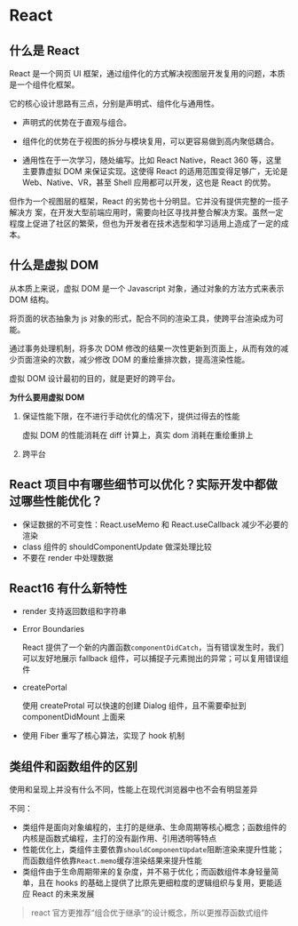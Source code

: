 # React

## 什么是 React

React 是一个网页 UI 框架，通过组件化的方式解决视图层开发复用的问题，本质是一个组件化框架。

它的核心设计思路有三点，分别是声明式、组件化与通用性。

- 声明式的优势在于直观与组合。

- 组件化的优势在于视图的拆分与模块复用，可以更容易做到高内聚低耦合。

- 通用性在于一次学习，随处编写。比如 React Native，React 360 等，这里主要靠虚拟 DOM 来保证实现。这使得 React 的适用范围变得足够广，无论是 Web、Native、VR，甚至 Shell 应用都可以开发，这也是 React 的优势。

但作为一个视图层的框架，React 的劣势也十分明显。它并没有提供完整的一揽子解决方 案，在开发大型前端应用时，需要向社区寻找并整合解决方案。虽然一定程度上促进了社区的繁荣，但也为开发者在技术选型和学习适用上造成了一定的成本。

## 什么是虚拟 DOM

从本质上来说，虚拟 DOM 是一个 Javascript 对象，通过对象的方法方式来表示 DOM 结构。

将页面的状态抽象为 js 对象的形式，配合不同的渲染工具，使跨平台渲染成为可能。

通过事务处理机制，将多次 DOM 修改的结果一次性更新到页面上，从而有效的减少页面渲染的次数，减少修改 DOM 的重绘重排次数，提高渲染性能。

虚拟 DOM 设计最初的目的，就是更好的跨平台。

**为什么要用虚拟 DOM**

1. 保证性能下限，在不进行手动优化的情况下，提供过得去的性能

   虚拟 DOM 的性能消耗在 diff 计算上，真实 dom 消耗在重绘重排上

2. 跨平台

## React 项目中有哪些细节可以优化？实际开发中都做过哪些性能优化？

- 保证数据的不可变性：React.useMemo 和 React.useCallback 减少不必要的渲染
- class 组件的 shouldComponentUpdate 做深处理比较
- 不要在 render 中处理数据

## React16 有什么新特性

- render 支持返回数组和字符串
- Error Boundaries

  React 提供了一个新的内置函数`componentDidCatch`，当有错误发生时，我们可以友好地展示 fallback 组件，可以捕捉子元素抛出的异常；可以复用错误组件

- createPortal

  使用 createProtal 可以快速的创建 Dialog 组件，且不需要牵扯到 componentDidMount 上面来

- 使用 Fiber 重写了核心算法，实现了 hook 机制

## 类组件和函数组件的区别

使用和呈现上并没有什么不同，性能上在现代浏览器中也不会有明显差异

不同：

- 类组件是面向对象编程的，主打的是继承、生命周期等核心概念；函数组件的内核是函数式编程，主打的没有副作用、引用透明等特点
- 性能优化上，类组件主要依靠`shouldComponentUpdate`阻断渲染来提升性能；而函数组件依靠`React.memo`缓存渲染结果来提升性能
- 类组件由于生命周期带来的复杂度，并不易于优化；而函数组件本身轻量简单，且在 hooks 的基础上提供了比原先更细粒度的逻辑组织与复用，更能适应 React 的未来发展

> react 官方更推荐“组合优于继承”的设计概念，所以更推荐函数式组件
